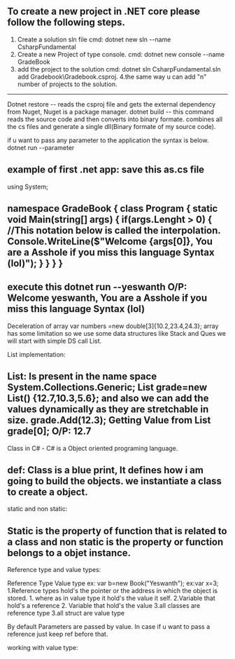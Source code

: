 To create a new project in .NET core please follow the following steps.
-------------------------------------------------------------------------
1. Create a solution sln file
    cmd: dotnet new sln --name CsharpFundamental
2. Create a new Project of type console.
    cmd: dotnet new console --name GradeBook
3. add the project to the solution
    cmd: dotnet sln CsharpFundamental.sln add Gradebook\Gradebook.csproj.
4.the same way u can add "n" number of projects to the solution.
--------------------------------------------------------------------------
Dotnet restore  -- reads the csproj file and gets the external  dependency from Nuget, Nuget is a package manager.
dotnet build    -- this command reads the source code and then converts into binary formate. combines all the cs files and generate a single dll(Binary formate of my source code).

if u want to pass any parameter to the application the syntax is below.
 dotnet run --parameter 

 example of first .net app: save this as.cs file
-----------------------------------------------------------------------------------------------------------------------
 using System;

 namespace GradeBook
 {
     class Program
     {
         static void Main(string[] args)
         {
             if(args.Lenght > 0)
             {
                 //This notation below is called the interpolation.
                 Console.WriteLine($"Welcome {args[0]}, You are a Asshole if you miss this language Syntax (lol)");
             }
         }
     }
 }
 ------------------------------------------------------------------------------------------------------------------------
 execute this dotnet run --yeswanth
 O/P: Welcome yeswanth, You are a Asshole if you miss this language Syntax (lol)
 ------------------------------------------------------------------------------------------------------------------------
Deceleration of array 
var numbers =new double[3]{10.2,23.4,24.3};
array has some limitation so we use some data structures like Stack and Ques we will start with simple DS call List.

List implementation:

List: Is present in the name space System.Collections.Generic;
List<double> grade=new List<double>() {12.7,10.3,5.6};
and also we can add the values dynamically as they are stretchable in size.
grade.Add(12.3);
Getting Value from List
grade[0];
O/P: 12.7
--------------------------------------------------------------------------------------------------------------------------
Class in C# - C# is a Object oriented programing language.

def: Class is a blue print, It defines how i am going to build the objects. we instantiate a class to create a object.
-------------------------------------------------------------------------------------------------------------------------------
static and non static:

Static is the property of function that is related to a class and non static is the property or function belongs to a objet instance.
-------------------------------------------------------------------------------------------------------------------------------
Reference type and value types:

Reference Type                                                                                  Value type
ex: var b=new Book("Yeswanth");                                                                 ex:var x=3;
1.Reference types hold's the pointer or the address in which the object is stored.              1. where as in value type it hold's the value it self.
2.Variable that hold's a reference                                                              2. Variable that hold's the value
3.all classes are reference type                                                               3.all struct are value type






By default Parameters are passed by value. In case if u want to pass a reference just keep ref before that.

working with value type:
